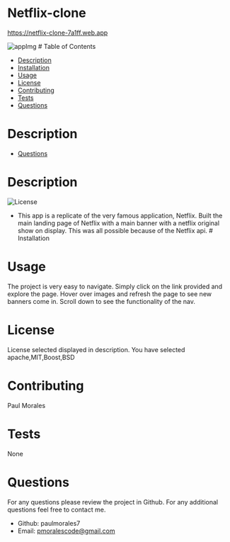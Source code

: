 # Netflix-clone
https://netflix-clone-7a1ff.web.app

<img src='./netflixclone.png' alt='appImg' />
  # Table of Contents
  
  - [Description](#Description)
  - [Installation](#Installation)
  - [Usage](#Usage)
  - [License](#License)
  - [Contributing](#Contributing)
  - [Tests](#Tests)
  - [Questions](#Questions)

  # Description
  - [Questions](#Questions)

  # Description
  ![License](https://img.shields.io/badge/License-apache,MIT,Boost,BSD-blue.svg "License Badge")
   - This app is a replicate of the very famous application, Netflix. Built the main landing page of Netflix 
with a main banner with a netflix original show on display. This was all possible because of the Netflix api.  # Installation
  # Usage
  The project is very easy to navigate. Simply click on the link provided and explore the page. Hover over images and refresh the page to see new banners come in. Scroll down to see the functionality of the nav. 
  # License
  License selected displayed in description. You have selected
  apache,MIT,Boost,BSD
  # Contributing
  Paul Morales
  # Tests
  None
  # Questions
  For any questions please review the project in Github. For any additional questions feel free to contact me.
  - Github: paulmorales7
  - Email: pmoralescode@gmail.com

